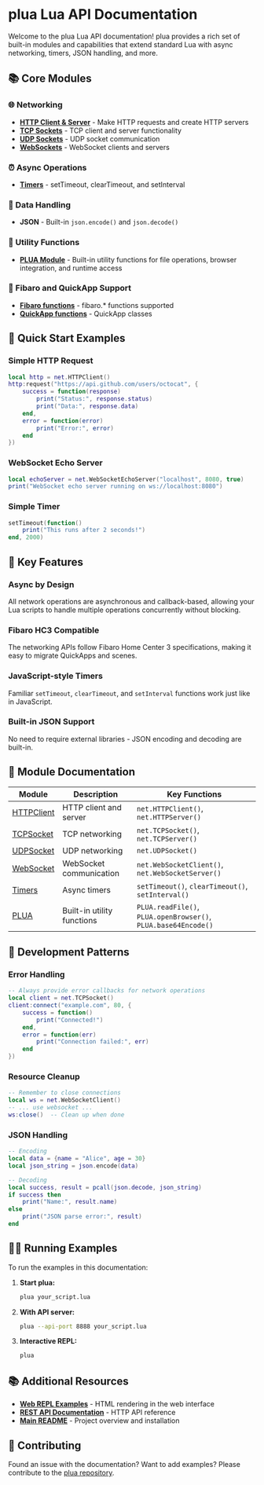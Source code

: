 # plua Lua API Documentation

Welcome to the plua Lua API documentation! plua provides a rich set of built-in modules and capabilities that extend standard Lua with async networking, timers, JSON handling, and more.

## 📚 Core Modules

### 🌐 Networking
- **[HTTP Client & Server](HTTPClient.md)** - Make HTTP requests and create HTTP servers
- **[TCP Sockets](TCPSocket.md)** - TCP client and server functionality
- **[UDP Sockets](UDPSocket.md)** - UDP socket communication
- **[WebSockets](WebSocket.md)** - WebSocket clients and servers

### ⏰ Async Operations
- **[Timers](Timers.md)** - setTimeout, clearTimeout, and setInterval

### 📄 Data Handling
- **JSON** - Built-in `json.encode()` and `json.decode()`

### 🔧 Utility Functions
- **[PLUA Module](Plua.md)** - Built-in utility functions for file operations, browser integration, and runtime access

### 🔧 Fibaro and QuickApp Support
- **[Fibaro functions](Fibaro.md)** - fibaro.* functions supported
- **[QuickApp functions](QuickApp.md)** - QuickApp classes

## 🚀 Quick Start Examples

### Simple HTTP Request
```lua
local http = net.HTTPClient()
http:request("https://api.github.com/users/octocat", {
    success = function(response)
        print("Status:", response.status)
        print("Data:", response.data)
    end,
    error = function(error)
        print("Error:", error)
    end
})
```

### WebSocket Echo Server
```lua
local echoServer = net.WebSocketEchoServer("localhost", 8080, true)
print("WebSocket echo server running on ws://localhost:8080")
```

### Simple Timer
```lua
setTimeout(function()
    print("This runs after 2 seconds!")
end, 2000)
```

## 🎯 Key Features

### **Async by Design**
All network operations are asynchronous and callback-based, allowing your Lua scripts to handle multiple operations concurrently without blocking.

### **Fibaro HC3 Compatible**
The networking APIs follow Fibaro Home Center 3 specifications, making it easy to migrate QuickApps and scenes.

### **JavaScript-style Timers**
Familiar `setTimeout`, `clearTimeout`, and `setInterval` functions work just like in JavaScript.

### **Built-in JSON Support**
No need to require external libraries - JSON encoding and decoding are built-in.

## 📖 Module Documentation

| Module | Description | Key Functions |
|--------|-------------|---------------|
| [HTTPClient](HTTPClient.md) | HTTP client and server | `net.HTTPClient()`, `net.HTTPServer()` |
| [TCPSocket](TCPSocket.md) | TCP networking | `net.TCPSocket()`, `net.TCPServer()` |
| [UDPSocket](UDPSocket.md) | UDP networking | `net.UDPSocket()` |
| [WebSocket](WebSocket.md) | WebSocket communication | `net.WebSocketClient()`, `net.WebSocketServer()` |
| [Timers](Timers.md) | Async timers | `setTimeout()`, `clearTimeout()`, `setInterval()` |
| [PLUA](Plua.md) | Built-in utility functions | `PLUA.readFile()`, `PLUA.openBrowser()`, `PLUA.base64Encode()` |

## 🔧 Development Patterns

### Error Handling
```lua
-- Always provide error callbacks for network operations
local client = net.TCPSocket()
client:connect("example.com", 80, {
    success = function()
        print("Connected!")
    end,
    error = function(err)
        print("Connection failed:", err)
    end
})
```

### Resource Cleanup
```lua
-- Remember to close connections
local ws = net.WebSocketClient()
-- ... use websocket ...
ws:close()  -- Clean up when done
```

### JSON Handling
```lua
-- Encoding
local data = {name = "Alice", age = 30}
local json_string = json.encode(data)

-- Decoding
local success, result = pcall(json.decode, json_string)
if success then
    print("Name:", result.name)
else
    print("JSON parse error:", result)
end
```

## 🏃‍♂️ Running Examples

To run the examples in this documentation:

1. **Start plua:**
   ```bash
   plua your_script.lua
   ```

2. **With API server:**
   ```bash
   plua --api-port 8888 your_script.lua
   ```

3. **Interactive REPL:**
   ```bash
   plua
   ```

## 📚 Additional Resources

- **[Web REPL Examples](../WEB_REPL_HTML_EXAMPLES.md)** - HTML rendering in the web interface
- **[REST API Documentation](../api/README.md)** - HTTP API reference
- **[Main README](../../README.md)** - Project overview and installation

## 🤝 Contributing

Found an issue with the documentation? Want to add examples? Please contribute to the [plua repository](https://github.com/jangabrielsson/plua).
